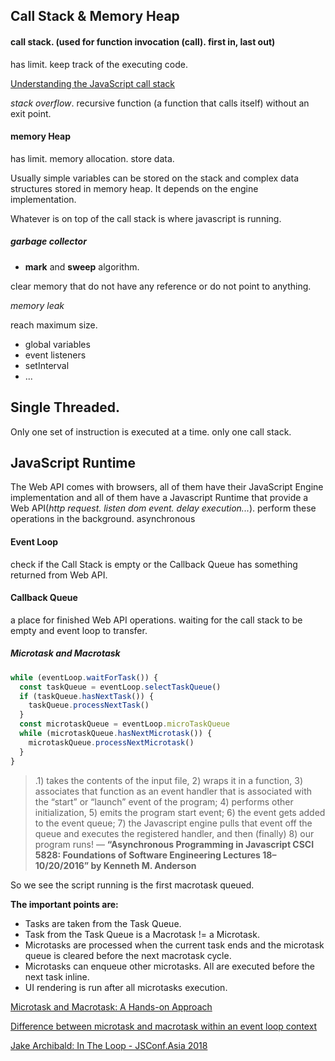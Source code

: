 ## Call Stack & Memory Heap

#### call stack. (used for function invocation (call). first in, last out)
has limit. keep track of the executing code.

[Understanding the JavaScript call stack](https://www.freecodecamp.org/news/understanding-the-javascript-call-stack-861e41ae61d4/)
 
*stack overflow*. recursive function (a function that calls itself) without an exit point.

#### memory Heap
has limit. memory allocation. store data.


Usually simple variables can be stored on the stack and complex data structures stored in memory heap. It depends on the engine implementation.

Whatever is on top of the call stack is where javascript is running.

##### garbage collector

- **mark** and **sweep** algorithm.

clear memory that do not have any reference or do not point to anything. 

*memory leak*

reach maximum size.

- global variables
- event listeners
- setInterval
- ...

## Single Threaded.
Only one set of instruction is executed at a time. only one call stack.

## JavaScript Runtime
The Web API comes with browsers, all of them have their JavaScript Engine implementation and all of them have a Javascript Runtime that provide a Web API(*http request. listen dom event. delay execution...*). perform these operations in the background. asynchronous

#### Event Loop
check if the Call Stack is empty or the Callback Queue has something returned from Web API.

#### Callback Queue
a place for finished Web API operations. waiting for the call stack to be empty and event loop to transfer.

##### Microtask and Macrotask
```javascript
while (eventLoop.waitForTask()) {
  const taskQueue = eventLoop.selectTaskQueue()
  if (taskQueue.hasNextTask()) {
    taskQueue.processNextTask()
  }
  const microtaskQueue = eventLoop.microTaskQueue
  while (microtaskQueue.hasNextMicrotask()) {
    microtaskQueue.processNextMicrotask()
  }
}
```
> .1) takes the contents of the input file, 2) wraps it in a function, 3) associates that function as an event handler that is associated with the “start” or “launch” event of the program; 4) performs other initialization, 5) emits the program start event; 6) the event gets added to the event queue; 7) the Javascript engine pulls that event off the queue and executes the registered handler, and then (finally) 8) our program runs! — **“Asynchronous Programming in Javascript CSCI 5828: Foundations of Software Engineering Lectures 18–10/20/2016” by Kenneth M. Anderson**

So we see the script running is the first macrotask queued.

**The important points are:**
- Tasks are taken from the Task Queue.
- Task from the Task Queue is a Macrotask != a Microtask.
- Microtasks are processed when the current task ends and the microtask queue is cleared before the next macrotask cycle.
- Microtasks can enqueue other microtasks. All are executed before the next task inline.
- UI rendering is run after all microtasks execution.

[Microtask and Macrotask: A Hands-on Approach](https://blog.bitsrc.io/microtask-and-macrotask-a-hands-on-approach-5d77050e2168)

[Difference between microtask and macrotask within an event loop context](https://stackoverflow.com/questions/25915634/difference-between-microtask-and-macrotask-within-an-event-loop-context)

[Jake Archibald: In The Loop - JSConf.Asia 2018](https://www.youtube.com/watch?v=cCOL7MC4Pl0)